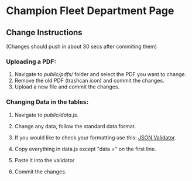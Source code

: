 # Champion Fleet Department Page

## Change Instructions 
(Changes should push in about 30 secs after commiting them)

### Uploading a PDF:
1. Navigate to *public/pdfs/* folder and select the PDF you want to change.
2. Remove the old PDF (trashcan icon) and commit the changes.
3. Upload a new file and commit the changes.

### Changing Data in the tables:
1. Navigate to *public/data.js*.
2. Change any data, follow the standard data format.
3. If you would like to check your formatting use this: [JSON Validator](https://jsonlint.com/).
  1. Copy everything in data.js except "data =" on the first line.
  2. Paste it into the validator

4. Commit the changes.